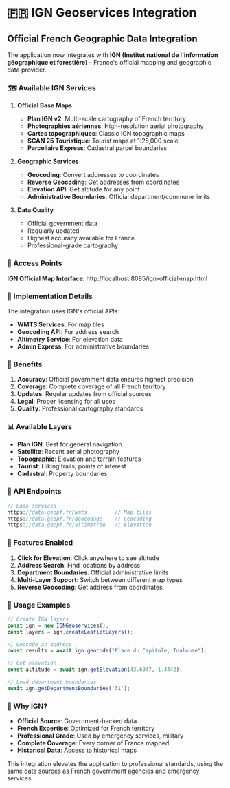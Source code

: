 # 🇫🇷 IGN Geoservices Integration

## Official French Geographic Data Integration

The application now integrates with **IGN (Institut national de l'information géographique et forestière)** - France's official mapping and geographic data provider.

### 🗺️ Available IGN Services

1. **Official Base Maps**
   - **Plan IGN v2**: Multi-scale cartography of French territory
   - **Photographies aériennes**: High-resolution aerial photography
   - **Cartes topographiques**: Classic IGN topographic maps
   - **SCAN 25 Touristique**: Tourist maps at 1:25,000 scale
   - **Parcellaire Express**: Cadastral parcel boundaries

2. **Geographic Services**
   - **Geocoding**: Convert addresses to coordinates
   - **Reverse Geocoding**: Get addresses from coordinates
   - **Elevation API**: Get altitude for any point
   - **Administrative Boundaries**: Official department/commune limits

3. **Data Quality**
   - Official government data
   - Regularly updated
   - Highest accuracy available for France
   - Professional-grade cartography

### 📍 Access Points

**IGN Official Map Interface**: http://localhost:8085/ign-official-map.html

### 🔧 Implementation Details

The integration uses IGN's official APIs:
- **WMTS Services**: For map tiles
- **Geocoding API**: For address search
- **Altimetry Service**: For elevation data
- **Admin Express**: For administrative boundaries

### 🎯 Benefits

1. **Accuracy**: Official government data ensures highest precision
2. **Coverage**: Complete coverage of all French territory
3. **Updates**: Regular updates from official sources
4. **Legal**: Proper licensing for all uses
5. **Quality**: Professional cartography standards

### 📊 Available Layers

- **Plan IGN**: Best for general navigation
- **Satellite**: Recent aerial photography
- **Topographic**: Elevation and terrain features
- **Tourist**: Hiking trails, points of interest
- **Cadastral**: Property boundaries

### 🔗 API Endpoints

```javascript
// Base services
https://data.geopf.fr/wmts         // Map tiles
https://data.geopf.fr/geocodage    // Geocoding
https://data.geopf.fr/altimetrie   // Elevation
```

### 🚀 Features Enabled

1. **Click for Elevation**: Click anywhere to see altitude
2. **Address Search**: Find locations by address
3. **Department Boundaries**: Official administrative limits
4. **Multi-Layer Support**: Switch between different map types
5. **Reverse Geocoding**: Get address from coordinates

### 📱 Usage Examples

```javascript
// Create IGN layers
const ign = new IGNGeoservices();
const layers = ign.createLeafletLayers();

// Geocode an address
const results = await ign.geocode("Place du Capitole, Toulouse");

// Get elevation
const altitude = await ign.getElevation(43.6047, 1.4442);

// Load department boundaries
await ign.getDepartmentBoundaries('31');
```

### 🌟 Why IGN?

- **Official Source**: Government-backed data
- **French Expertise**: Optimized for French territory
- **Professional Grade**: Used by emergency services, military
- **Complete Coverage**: Every corner of France mapped
- **Historical Data**: Access to historical maps

This integration elevates the application to professional standards, using the same data sources as French government agencies and emergency services.
